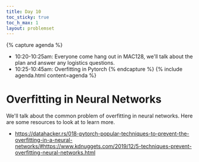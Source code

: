 ```yaml
---
title: Day 10
toc_sticky: true 
toc_h_max: 1
layout: problemset
---
```


{% capture agenda %}
* 10:20-10:25am: Everyone come hang out in MAC128, we'll talk about the plan and answer any logistics questions.
* 10:25-10:45am: Overfitting in Pytorch
{% endcapture %}
{% include agenda.html content=agenda %}

# Overfitting in Neural Networks

We'll talk about the common problem of overfitting in neural networks.  Here are some resources to look at to learn more.
* https://datahacker.rs/018-pytorch-popular-techniques-to-prevent-the-overfitting-in-a-neural-networks/#https://www.kdnuggets.com/2019/12/5-techniques-prevent-overfitting-neural-networks.html
